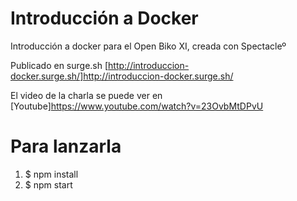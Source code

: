 # Introducción a Docker
  Introducción a docker para el Open Biko XI, creada con Spectacleº

  Publicado en surge.sh [http://introduccion-docker.surge.sh/]http://introduccion-docker.surge.sh/

  El video de la charla se puede ver en [Youtube]https://www.youtube.com/watch?v=23OvbMtDPvU

# Para lanzarla
  1. $ npm install
  2. $ npm start
